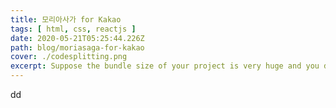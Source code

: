```yaml
---
title: 모리아사가 for Kakao
tags: [ html, css, reactjs ]
date: 2020-05-21T05:25:44.226Z
path: blog/moriasaga-for-kakao
cover: ./codesplitting.png
excerpt: Suppose the bundle size of your project is very huge and you don't want to load everything at once during the initial render you can use code splitting along with React to improve the performance and load time of your application.
---
```



dd
